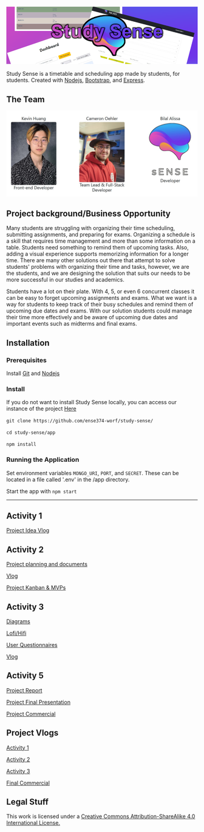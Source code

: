 ![banner](/images/banner.png)

Study Sense is a timetable and scheduling app made by students, for students. Created with [Nodejs](https://nodejs.org), [Bootstrap](https://getbootstrap.com/), and [Express](https://expressjs.com/).

## The Team
![the team](/images/team.jpg)

## Project background/Business Opportunity
Many students are struggling with organizing their time scheduling, submitting assignments, and preparing for exams. Organizing a schedule is a skill that requires time management and more than some information on a table. Students need something to remind them of upcoming tasks. Also, adding a visual experience supports memorizing information for a longer time. There are many other solutions out there that attempt to solve students' problems with organizing their time and tasks, however, we are the students, and we are designing the solution that suits our needs to be more successful in our studies and academics.

Students have a lot on their plate. With 4, 5, or even 6 concurrent classes it can be easy to forget upcoming assignments and exams. What we want is a way for students to keep track of their busy schedules and remind them of upcoming due dates and exams. With our solution students could manage their time more effectively and be aware of upcoming due dates and important events such as midterms and final exams.

## Installation

### Prerequisites
Install [Git](https://git-scm.com/) and [Nodejs](https://nodejs.org)

### Install
If you do not want to install Study Sense locally, you can access our instance of the project [Here](https://studysense.ignite.coehler.ca/)

`git clone https://github.com/ense374-worf/study-sense/`

`cd study-sense/app`

`npm install`

### Running the Application
Set environment variables `MONGO_URI`, `PORT`, and `SECRET`. These can be located in a file called '.env' in the /app directory.

Start the app with 
`npm start`

***

## Activity 1 
[Project Idea Vlog](https://youtu.be/6wL67tMxihg)

## Activity 2 
[Project planning and documents](/documentation/project_docs)

[Vlog](https://youtu.be/MiZjyk-VgVE)

[Project Kanban & MVPs](https://github.com/orgs/ense374-worf/projects/2)

## Activity 3
[Diagrams](/documentation/diagrams)

[Lofi/Hifi](/documentation/prototypes)

[User Questionnaires](/documentation/questionnaire.pdf)

[Vlog](https://youtu.be/KpzzaaRRZJQ)

## Activity 5
[Project Report](/documentation/project_closing/report.pdf)

[Project Final Presentation](/documentation/project_closing/study_sense_final.pdf)

[Project Commercial]()

## Project Vlogs
[Activity 1](https://youtu.be/6wL67tMxihg)

[Activity 2](https://youtu.be/MiZjyk-VgVE)

[Activity 3](https://youtu.be/KpzzaaRRZJQ)

[Final Commercial]()

## Legal Stuff
This work is licensed under a [Creative Commons Attribution-ShareAlike 4.0 International License.](https://creativecommons.org/licenses/by-sa/4.0/)
